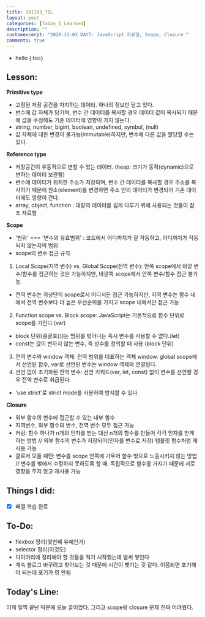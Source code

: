 ```yaml
---
title: 201103_TIL
layout: post
categories: [Today_I_Learned]
description: ""
customexcerpt: "2020-11-03 DAY7: JavaScript 자료형, Scope, Closure "
comments: true
---
```


* hello
{:toc}


## Lesson:
 **Primitive type**
 - 고정된 저장 공간을 차지하는 데이터. 하나의 정보만 담고 있다.
 - 변수에 값 자체가 담기며, 변수 간 데이터를 복사할 경우 데이터 값이 복사되기 때문에 값을 수정해도 기존 데이터에 영향이 가지 않는다.
 - string, number, bigint, boolean, undefined, symbol, (null)
 - 값 자체에 대한 변경이 불가능(immutable)하지만, 변수에 다른 값을 할당할 수는 있다.
 
 **Reference type** 
 - 저장공간이 유동적으로 변할 수 있는 데이터. (heap: 크기가 동적(dynamic)으로 변하는 데이터 보관함)
 - 변수에 데이터가 위치한 주소가 저장되며, 변수 간 데이터를 복사할 경우 주소를 복사하기 때문에 원소(element)를 변경하면 주소 안의 데이터가 변경되어 기존 데이터에도 영향이 간다.
 - array, object, function : 대량의 데이터를 쉽게 다루기 위해 사용되는 것들이 참조 자료형
 
 **Scope**
 - '범위' === '변수의 유효범위' : 코드에서 어디까지가 잘 작동하고, 어디까지가 작동되지 않는지의 범위
 - scope의 변수 접근 규칙
 1. Local Scope(지역 변수) vs. Global Scope(전역 변수): 안쪽 scope에서 바깥 변수/함수를 접근하는 것은 가능하지만, 바깥쪽 scope에서 안쪽 변수/함수 접근 불가능.
 - 전역 변수는 최상단의 scope로서 어디서든 접근 가능하지만, 지역 변수는 함수 내에서 전역 변수보다 더 높은 우선순위를 가지고 scope 내에서만 접근 가능
 2. Function scope vs. Block scope: JavaScript는 기본적으로 함수 단위로 scope를 가진다.(var)
 - block 단위(중괄호{})는 범위를 벗어나는 즉시 변수를 사용할 수 없다.(let)
 - const는 값이 변하지 않는 변수, 즉 상수를 정의할 때 사용 (block 단위)
 3. 전역 변수와 window 객체: 전역 범위를 대표하는 객체 window. global scope에서 선언된 함수, var로 선언된 변수는 window 객체와 연결된다.
 4. 선언 없이 초기화된 전역 변수: 선언 키워드(var, let, const) 없이 변수를 선언할 경우 전역 변수로 취급된다.
 - 'use strict'로 strict mode를 사용하여 방지할 수 있다.
 
 **Closure**
 - 외부 함수의 변수에 접근할 수 있는 내부 함수
 - 지역변수, 외부 함수의 변수, 전역 변수 모두 접근 가능
 - 커링: 함수 하나가 n개의 인자를 받는 대신 n개의 함수를 만들어 각각 인자를 받게 하는 방법 // 외부 함수의 변수가 저장되어(인자를 변수로 저장) 템플릿 함수처럼 재사용 가능
 - 클로저 모듈 패턴: 변수를 scope 안쪽에 가두어 함수 밖으로 노출시키지 않는 방법 // 변수를 밖에서 수정하지 못하도록 할 때. 독립적으로 함수를 가지기 때문에 서로 영향을 주지 않고 재사용 가능

## Things I did:
- [x] 배열 복습 완료


## To-Do:
- flexbox 정리(몇번째 유예인가)
- selector 정리(이것도)
- 다이어리에 정리해야 할 것들을 적기 시작했는데 벌써 쌓인다
- 계속 블로그 바꾸려고 찾아보는 것 때문에 시간이 뺏기는 것 같다. 이쯤되면 포기해야 되는데 포기가 영 안됨

## Today's Line:
어제 일찍 끝난 덕분에 오늘 꿀이었다. 그리고 scope랑 closure 문제 진짜 어려웠다. 
